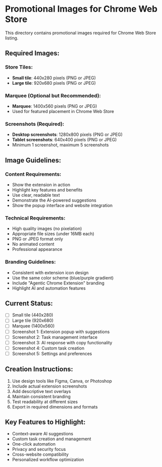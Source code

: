 # Promotional Images for Chrome Web Store

This directory contains promotional images required for Chrome Web Store listing.

## Required Images:

### Store Tiles:
- **Small tile**: 440x280 pixels (PNG or JPEG)
- **Large tile**: 920x680 pixels (PNG or JPEG)

### Marquee (Optional but Recommended):
- **Marquee**: 1400x560 pixels (PNG or JPEG)
- Used for featured placement in Chrome Web Store

### Screenshots (Required):
- **Desktop screenshots**: 1280x800 pixels (PNG or JPEG)
- **Tablet screenshots**: 640x400 pixels (PNG or JPEG)
- Minimum 1 screenshot, maximum 5 screenshots

## Image Guidelines:

### Content Requirements:
- Show the extension in action
- Highlight key features and benefits
- Use clear, readable text
- Demonstrate the AI-powered suggestions
- Show the popup interface and website integration

### Technical Requirements:
- High quality images (no pixelation)
- Appropriate file sizes (under 16MB each)
- PNG or JPEG format only
- No animated content
- Professional appearance

### Branding Guidelines:
- Consistent with extension icon design
- Use the same color scheme (blue/purple gradient)
- Include "Agentic Chrome Extension" branding
- Highlight AI and automation features

## Current Status:
- [ ] Small tile (440x280)
- [ ] Large tile (920x680)  
- [ ] Marquee (1400x560)
- [ ] Screenshot 1: Extension popup with suggestions
- [ ] Screenshot 2: Task management interface
- [ ] Screenshot 3: AI response with copy functionality
- [ ] Screenshot 4: Custom task creation
- [ ] Screenshot 5: Settings and preferences

## Creation Instructions:
1. Use design tools like Figma, Canva, or Photoshop
2. Include actual extension screenshots
3. Add descriptive text overlays
4. Maintain consistent branding
5. Test readability at different sizes
6. Export in required dimensions and formats

## Key Features to Highlight:
- Context-aware AI suggestions
- Custom task creation and management
- One-click automation
- Privacy and security focus
- Cross-website compatibility
- Personalized workflow optimization